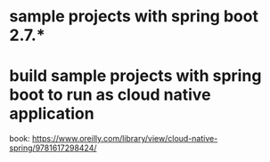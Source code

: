 # sample projects with spring boot 2.7.*
# build sample projects with spring boot to run as cloud native application 
book: https://www.oreilly.com/library/view/cloud-native-spring/9781617298424/